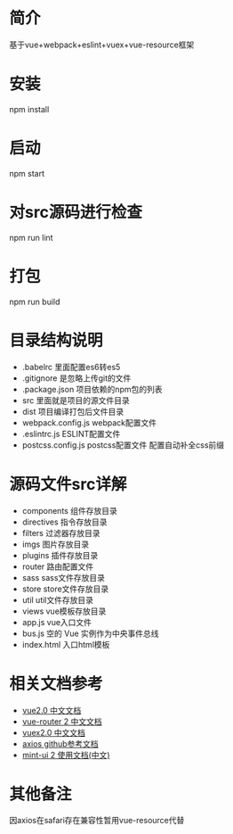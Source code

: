 # 简介
基于vue+webpack+eslint+vuex+vue-resource框架

# 安装
npm install

# 启动
npm start

# 对src源码进行检查
npm run lint

# 打包
npm run build

#  目录结构说明
* .babelrc 里面配置es6转es5
* .gitignore 是忽略上传git的文件
* .package.json 项目依赖的npm包的列表
* src 里面就是项目的源文件目录
* dist 项目编译打包后文件目录
* webpack.config.js webpack配置文件
* .eslintrc.js ESLINT配置文件
* postcss.config.js postcss配置文件 配置自动补全css前缀

# 源码文件src详解
* components 组件存放目录
* directives 指令存放目录
* filters 过滤器存放目录
* imgs 图片存放目录
* plugins 插件存放目录
* router 路由配置文件
* sass sass文件存放目录
* store store文件存放目录
* util util文件存放目录
* views vue模板存放目录
* app.js vue入口文件
* bus.js 空的 Vue 实例作为中央事件总线
* index.html 入口html模板

# 相关文档参考
* [vue2.0 中文文档](https://cn.vuejs.org/v2/guide/)
* [vue-router 2 中文文档](https://router.vuejs.org/zh-cn/)
* [vuex2.0 中文文档](https://vuex.vuejs.org/zh-cn/)
* [axios github参考文档](https://github.com/mzabriskie/axios)
* [mint-ui 2 使用文档(中文)](http://mint-ui.github.io/docs/#/zh-cn2)

# 其他备注
<p>
因axios在safari存在兼容性暂用vue-resource代替
</p>
